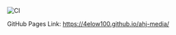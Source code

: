 ![CI](https://github.com/4elow100/ahj-media/actions/workflows/web.yml/badge.svg)

GitHub Pages Link: https://4elow100.github.io/ahj-media/